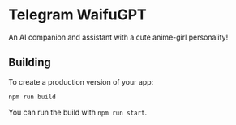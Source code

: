 # Telegram WaifuGPT

An AI companion and assistant with a cute anime-girl personality!

## Building

To create a production version of your app:

```bash
npm run build
```

You can run the build with `npm run start`.

<!-- FUTURE

## Docker

To run the project using Docker:

Build the docker image

```bash
docker build . -t telegram-waifu-gpt
```

Run the docker detached from your console with the flag `-d`

```bash
docker run -d -p 3000:3000 telegram-waifu-gpt 
```

> You can also add a name to the docker using `--name <my-container-name>` -->